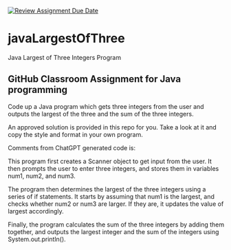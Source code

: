 [![Review Assignment Due Date](https://classroom.github.com/assets/deadline-readme-button-8d59dc4de5201274e310e4c54b9627a8934c3b88527886e3b421487c677d23eb.svg)](https://classroom.github.com/a/6RDgGT-P)
# javaLargestOfThree
Java Largest of Three Integers Program
## GitHub Classroom Assignment for Java programming

Code up a Java program which gets three integers from the user and outputs the largest of the three and the sum of the three integers.

An approved solution is provided in this repo for you. Take a look at it and copy the style and format in your own program.

Comments from ChatGPT generated code is:

This program first creates a Scanner object to get input from the user. It then prompts the user to enter three integers, and stores them in variables num1, num2, and num3.

The program then determines the largest of the three integers using a series of if statements. It starts by assuming that num1 is the largest, and checks whether num2 or num3 are larger. If they are, it updates the value of largest accordingly.

Finally, the program calculates the sum of the three integers by adding them together, and outputs the largest integer and the sum of the integers using System.out.println().
